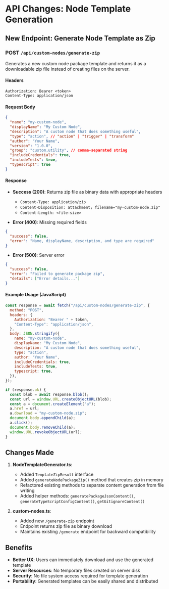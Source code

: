 # API Changes: Node Template Generation

## New Endpoint: Generate Node Template as Zip

### POST `/api/custom-nodes/generate-zip`

Generates a new custom node package template and returns it as a downloadable zip file instead of creating files on the server.

#### Headers

```
Authorization: Bearer <token>
Content-Type: application/json
```

#### Request Body

```json
{
  "name": "my-custom-node",
  "displayName": "My Custom Node",
  "description": "A custom node that does something useful",
  "type": "action", // "action" | "trigger" | "transform"
  "author": "Your Name",
  "version": "1.0.0",
  "group": "custom,utility", // comma-separated string
  "includeCredentials": true,
  "includeTests": true,
  "typescript": true
}
```

#### Response

- **Success (200)**: Returns zip file as binary data with appropriate headers

  - `Content-Type: application/zip`
  - `Content-Disposition: attachment; filename="my-custom-node.zip"`
  - `Content-Length: <file-size>`

- **Error (400)**: Missing required fields

```json
{
  "success": false,
  "error": "Name, displayName, description, and type are required"
}
```

- **Error (500)**: Server error

```json
{
  "success": false,
  "error": "Failed to generate package zip",
  "details": ["Error details..."]
}
```

#### Example Usage (JavaScript)

```javascript
const response = await fetch("/api/custom-nodes/generate-zip", {
  method: "POST",
  headers: {
    Authorization: "Bearer " + token,
    "Content-Type": "application/json",
  },
  body: JSON.stringify({
    name: "my-custom-node",
    displayName: "My Custom Node",
    description: "A custom node that does something useful",
    type: "action",
    author: "Your Name",
    includeCredentials: true,
    includeTests: true,
    typescript: true,
  }),
});

if (response.ok) {
  const blob = await response.blob();
  const url = window.URL.createObjectURL(blob);
  const a = document.createElement("a");
  a.href = url;
  a.download = "my-custom-node.zip";
  document.body.appendChild(a);
  a.click();
  document.body.removeChild(a);
  window.URL.revokeObjectURL(url);
}
```

## Changes Made

1. **NodeTemplateGenerator.ts**:

   - Added `TemplateZipResult` interface
   - Added `generateNodePackageZip()` method that creates zip in memory
   - Refactored existing methods to separate content generation from file writing
   - Added helper methods: `generatePackageJsonContent()`, `generateTypeScriptConfigContent()`, `getGitignoreContent()`

2. **custom-nodes.ts**:
   - Added new `/generate-zip` endpoint
   - Endpoint returns zip file as binary download
   - Maintains existing `/generate` endpoint for backward compatibility

## Benefits

- **Better UX**: Users can immediately download and use the generated template
- **Server Resources**: No temporary files created on server disk
- **Security**: No file system access required for template generation
- **Portability**: Generated templates can be easily shared and distributed
